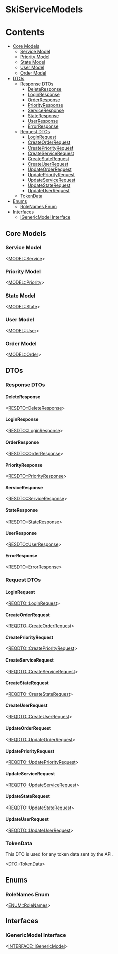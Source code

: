 # SkiServiceModels

# Contents

<!--TOC-->
  - [Core Models](#core-models)
    - [Service Model](#service-model)
    - [Priority Model](#priority-model)
    - [State Model](#state-model)
    - [User Model](#user-model)
    - [Order Model](#order-model)
  - [DTOs](#dtos)
    - [Response DTOs](#response-dtos)
      - [DeleteResponse](#deleteresponse)
      - [LoginResponse](#loginresponse)
      - [OrderResponse](#orderresponse)
      - [PriorityResponse](#priorityresponse)
      - [ServiceResponse](#serviceresponse)
      - [StateResponse](#stateresponse)
      - [UserResponse](#userresponse)
      - [ErrorResponse](#errorresponse)
    - [Request DTOs](#request-dtos)
      - [LoginRequest](#loginrequest)
      - [CreateOrderRequest](#createorderrequest)
      - [CreatePriorityRequest](#createpriorityrequest)
      - [CreateServiceRequest](#createservicerequest)
      - [CreateStateRequest](#createstaterequest)
      - [CreateUserRequest](#createuserrequest)
      - [UpdateOrderRequest](#updateorderrequest)
      - [UpdatePriorityRequest](#updatepriorityrequest)
      - [UpdateServiceRequest](#updateservicerequest)
      - [UpdateStateRequest](#updatestaterequest)
      - [UpdateUserRequest](#updateuserrequest)
    - [TokenData](#tokendata)
  - [Enums](#enums)
    - [RoleNames Enum](#rolenames-enum)
  - [Interfaces](#interfaces)
    - [IGenericModel Interface](#igenericmodel-interface)
<!--/TOC-->

## Core Models

### Service Model
<<MODEL::Service>>

### Priority Model
<<MODEL::Priority>>

### State Model
<<MODEL::State>>

### User Model
<<MODEL::User>>

### Order Model
<<MODEL::Order>>

## DTOs

### Response DTOs

#### DeleteResponse
<<RESDTO::DeleteResponse>>

#### LoginResponse
<<RESDTO::LoginResponse>>

#### OrderResponse
<<RESDTO::OrderResponse>>

#### PriorityResponse
<<RESDTO::PriorityResponse>>

#### ServiceResponse
<<RESDTO::ServiceResponse>>

#### StateResponse
<<RESDTO::StateResponse>>

#### UserResponse
<<RESDTO::UserResponse>>

#### ErrorResponse
<<RESDTO::ErrorResponse>>

### Request DTOs

#### LoginRequest
<<REQDTO::LoginRequest>>

#### CreateOrderRequest
<<REQDTO::CreateOrderRequest>>

#### CreatePriorityRequest
<<REQDTO::CreatePriorityRequest>>

#### CreateServiceRequest
<<REQDTO::CreateServiceRequest>>

#### CreateStateRequest
<<REQDTO::CreateStateRequest>>

#### CreateUserRequest
<<REQDTO::CreateUserRequest>>

#### UpdateOrderRequest
<<REQDTO::UpdateOrderRequest>>

#### UpdatePriorityRequest
<<REQDTO::UpdatePriorityRequest>>   

#### UpdateServiceRequest
<<REQDTO::UpdateServiceRequest>>

#### UpdateStateRequest
<<REQDTO::UpdateStateRequest>>

#### UpdateUserRequest
<<REQDTO::UpdateUserRequest>>

### TokenData

This DTO is used for any token data sent by the API.

<<DTO::TokenData>>

## Enums

### RoleNames Enum
<<ENUM::RoleNames>>

## Interfaces

### IGenericModel Interface
<<INTERFACE::IGenericModel>>